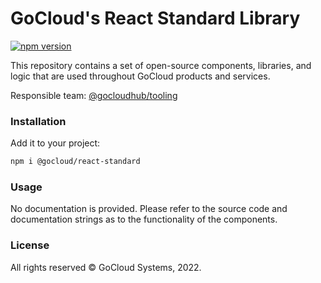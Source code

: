 # GoCloud's React Standard Library
[![npm version](https://badge.fury.io/js/@gocloud%2Freact-standard.svg)](https://badge.fury.io/js/@gocloud%2Freact-standard)

This repository contains a set of open-source components, libraries, and logic that are used throughout GoCloud products and services.

Responsible team: [@gocloudhub/tooling](https://github.com/orgs/GoCloudHub/teams/tooling)

### Installation
Add it to your project:
```bash
npm i @gocloud/react-standard
```

### Usage
No documentation is provided. Please refer to the source code and documentation strings as to the functionality of the components.

### License
All rights reserved &copy; GoCloud Systems, 2022.
